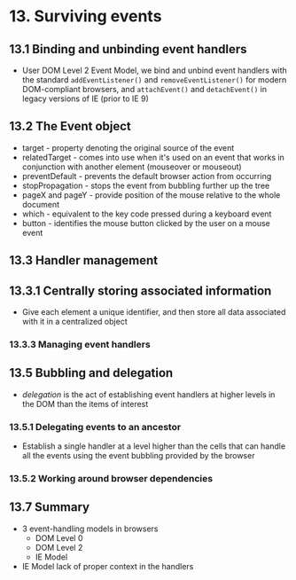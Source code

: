 # 13. Surviving events

## 13.1 Binding and unbinding event handlers
* User DOM Level 2 Event Model, we bind and unbind event handlers with the standard `addEventListener()` and `removeEventListener()` for modern DOM-compliant browsers, and `attachEvent()` and `detachEvent()` in legacy versions of IE (prior to IE 9)

## 13.2 The Event object
* target - property denoting the original source of the event
* relatedTarget - comes into use when it's used on an event that works in conjunction with another element (mouseover or mouseout)
* preventDefault - prevents the default browser action from occurring
* stopPropagation - stops the event from bubbling further up the tree
* pageX and pageY - provide position of the mouse relative to the whole document
* which - equivalent to the key code pressed during a keyboard event
* button - identifies the mouse button clicked by the user on a mouse event

## 13.3 Handler management 

## 13.3.1 Centrally storing associated information
* Give each element a unique identifier, and then store all data associated with it in a centralized object

### 13.3.3 Managing event handlers

## 13.5 Bubbling and delegation
* *delegation* is the act of establishing event handlers at higher levels in the DOM than the items of interest

### 13.5.1 Delegating events to an ancestor
* Establish a single handler at a level higher than the cells that can handle all the events using the event bubbling provided by the browser

### 13.5.2 Working around browser dependencies

## 13.7 Summary
* 3 event-handling models in browsers
    * DOM Level 0
    * DOM Level 2
    * IE Model
* IE Model lack of proper context in the handlers

